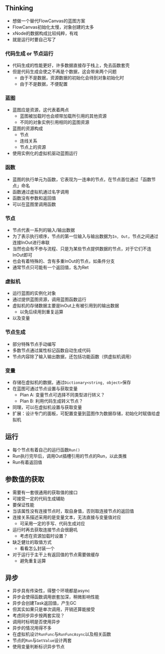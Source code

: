 ## Thinking

* 想做一个替代FlowCanvas的蓝图方案
* FlowCanvas初始化太慢，对象创建的太多
* xNode的数据构成比较纯粹，有戏
* 就是运行时要自己写了

### 代码生成 or 节点运行
* 代码生成的性能更好，许多数据直接存于栈上，免去函数套壳
* 但是代码生成会使之不再是个数据，这会带来两个问题
    * 由于不是数据，资源数据的初始化会待到对象初始化时
    * 由于不是数据，不便配置

### 蓝图
* 蓝图应是资源，这代表着两点
    * 蓝图被加载时也会顺带加载所引用的其他资源
    * 不同的对象实例引用相同的蓝图资源
* 蓝图的资源构成
    * 节点
    * 连线关系
    * 节点上的资源
* 使用实例化的虚拟机驱动蓝图运行

### 函数
* 蓝图的执行单元为函数，它表现为一连串的节点，在节点首位通过「函数节点」命名
* 函数通过虚拟机通过名字调用
* 函数没有参数和返回值
* 可以在蓝图里调用函数

### 节点
* 节点代表一系列的输入/输出数据
* 为了表示执行顺序，节点的第一位输入与输出数据为`In, Out`，节点之间通过连接InOut进行串联
* 当然也会有不参与流程、只是为某些节点提供数据的节点，对于它们不连InOut即可
* 也会有着特殊的、含有多重InOut的节点，如条件分支
* 通常节点只可能有一个返回值，名为Ret

### 虚拟机
* 运行蓝图的实例化对象
* 通过提供蓝图资源，调用蓝图函数运行
* 虚拟机的存储数据主要是InOut上有被引用到的输出数据
    * 以免后续用到重复运算
* 以及变量

### 节点生成
* 部分特殊节点手动编写
* 多数节点通过属性标记函数自动生成代码
* 节点内容除了输入输出数据，还包括功能函数（供虚拟机调用）

### 变量
* 存储在虚拟机的数据，通过`Dictionary<string, object>`保存
* 在蓝图可通过节点设置与获取变量
    * Plan A: 变量节点可选择不同类型进行转义？
    * Plan B: 利用代码生成转义节点？
* 同理，可以在虚拟机设置与获取变量
* 扩展：设计专门的面板，可配置变量到蓝图作为数据存储，初始化时赋值给虚拟机

## 运行
* 每个节点有着自己的运行函数`Run()`
* Run执行完毕后，调用Out插槽引用的节点的Run，以此类推
* Run有着返回值

## 参数值的获取
* 需要有一套很通用的获取值的接口
* 可接受一定的代码生成辅助
* 要保证性能
* 当该属性没有连接节点时，取自身值，否则取连接节点的返回值
* 连接关系描述采用的是变量文本，无法直接与变量值对应
    * 可采用一定的手写、代码生成对应
* 运行时再去获取连接节点会很磨叽
    * 考虑在资源加载时设置？
* 缺乏健壮的取值方式
    * 看看怎么封装一个
* 对于运行于主干上有返回值的节点需要做缓存
    * 避免重复运算

## 异步
* 异步具有传染性，得整个环境都是async
* 异步会使得函数调用嵌套加深，稍微影响性能
* 异步会创建Task返回值，产生GC
* 但其实如果只是单次调用，开销还算能接受
* 考虑同步异步按两套实现？
* 调用时标明是否使用异步
* 异步的情况用得不多
* 在虚拟机设计`RunFunc`与`RunFuncAsync`以及相关函数
* 节点的`Run`与`GetValue`设计两套
* 使用变量判断标识异步节点